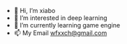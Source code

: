 - 👋 Hi, I’m xiabo
- 👀 I’m interested in deep learning
- 🌱 I’m currently learning game engine
- 📫 My Email wfxxch@gmail.com

<!---
wfxx/wfxx is a ✨ special ✨ repository because its `README.md` (this file) appears on your GitHub profile.
You can click the Preview link to take a look at your changes.
--->
